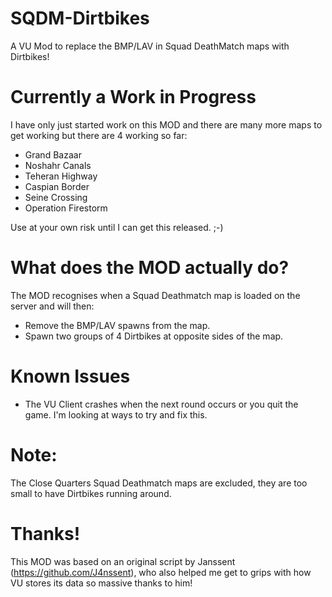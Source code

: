 # SQDM-Dirtbikes
A VU Mod to replace the BMP/LAV in Squad DeathMatch maps with Dirtbikes!

# Currently a Work in Progress
I have only just started work on this MOD and there are many more maps to get working but there are 4 working so far:

- Grand Bazaar
- Noshahr Canals
- Teheran Highway
- Caspian Border
- Seine Crossing
- Operation Firestorm

Use at your own risk until I can get this released. ;-)

# What does the MOD actually do?
The MOD recognises when a Squad Deathmatch map is loaded on the server and will then:

- Remove the BMP/LAV spawns from the map.
- Spawn two groups of 4 Dirtbikes at opposite sides of the map.

# Known Issues
- The VU Client crashes when the next round occurs or you quit the game. I'm looking at ways to try and fix this.

# Note:
The Close Quarters Squad Deathmatch maps are excluded, they are too small to have Dirtbikes running around.

# Thanks!
This MOD was based on an original script by Janssent (https://github.com/J4nssent), who also helped me get to grips with how VU stores its data so massive thanks to him!
